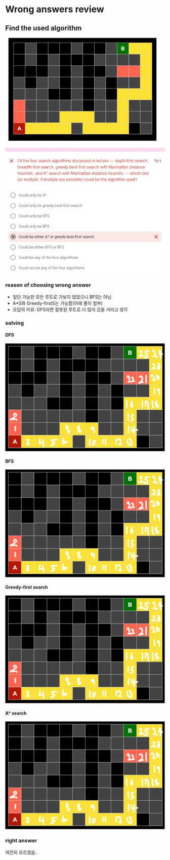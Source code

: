 # Wrong answers review

## Find the used algorithm

![wrong1](img/quiz.png)

### reason of choosing wrong answer

- 일단 가능한 모든 루트로 가보지 않았으니 BFS는 아님
- A*S와 Greedy-firstS는 가능함(아래 풀이 첨부)
- 오답의 이유: DFS라면 잘못된 루트로 더 많이 갔을 거라고 생각

### solving

#### DFS

![dfs](img/quiz-dfs.png)

#### BFS

![dfs](img/quiz-dfs.png)

#### Greedy-first search

![dfs](img/quiz-dfs.png)

#### A* search

![dfs](img/quiz-dfs.png)

### right answer

여전히 모르겠음.. 